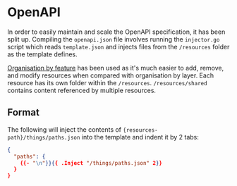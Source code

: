 # OpenAPI

In order to easily maintain and scale the OpenAPI specification, it has been split up. Compiling the `openapi.json` file involves running the `injector.go` script which reads `template.json` and injects files from the `/resources` folder as the template defines.

[Organisation by feature](http://www.javapractices.com/topic/TopicAction.do?Id=205) has been used as it's much easier to add, remove, and modify resources when compared with organisation by layer. Each resource has its own folder within the `/resources`. `/resources/shared` contains content referenced by multiple resources.

## Format

The following will inject the contents of `{resources-path}/things/paths.json` into the template and indent it by 2 tabs:

```json
{
  "paths": {
    {{- "\n"}}{{ .Inject "/things/paths.json" 2}}
  }
}
```
